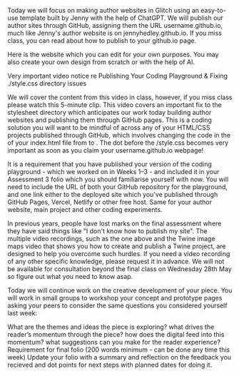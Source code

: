 Today we will focus on making author websites in Glitch using an easy-to-use template built by Jenny with the help of ChatGPT. We will publish our author sites through GitHub, assigning them the URL username.github.io, much like Jenny's author website is on jennyhedley.github.io. If you miss class, you can read about how to publish to your github.io page.

Here is the website which you can edit for your own purposes. You may also create your own design from scratch or with the help of AI.

Very important video notice re Publishing Your Coding Playground & Fixing ./style.css directory issues

We will cover the content from this video in class, however, if you miss class please watch this 5-minute clip. This video covers an important fix to the stylesheet directory which anticipates our work today building author websites and publishing them through GitHub pages. This is a coding solution you will want to be mindful of across any of your HTML/CSS projects published through GitHub, which involves changing the code in the <head> of your index.html file from <link rel="stylesheet" href="/style.css" /> to <link rel="stylesheet" href="./style.css" />. The dot before the /style.css becomes very important as soon as you claim your username.github.io webpage!

It is a requirement that you have published your version of the coding playground - which we worked on in Weeks 1–3 - and included it in your Assessment 3 folio which you should familiarise yourself with now. You will need to include the URL of both your GitHub repository for the playground, and one link either to the deployed site which you've published through GitHub Pages, Vercel, Netlify or other free host. Same for your author website, main project and other coding experiments.

In previous years, people have lost marks on the final assessment where they have said things like "I don't know how to publish my site". The multiple video recordings, such as the one above and the Twine image maps video that shows you how to create and publish a Twine project, are designed to help you overcome such hurdles. If you need a video recording of any other specific knowledge, please request it in advance. We will not be available for consultation beyond the final class on Wednesday 28th May so figure out what you need to know asap.


Today we will continue work on the creative development of your piece. You will work in small groups to workshop your concept and prototype pages asking your peers to consider the same questions you considered yourself last week:

What are the themes and ideas the piece is exploring?
what drives the reader’s momentum through the piece?
how does the digital feed into this momentum?
what suggestions can you make for the reader experience?
Requirement for final folio (200 words minimum - can be done any time this week) Update your folio with a summary and reflection on the feedback you recieved and dot points for next steps with planned dates for doing it.
